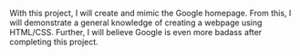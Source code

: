 With this project, I will create and mimic the Google homepage. 
From this, I will demonstrate a general knowledge of creating a webpage using HTML/CSS. Further, I will believe Google is even more badass after completing this project.